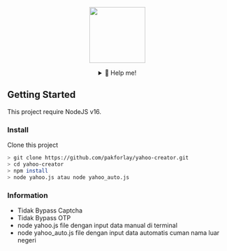 <p align="center">
<img src="https://avatars1.githubusercontent.com/u/60418550?s=460&u=f6aadbde2bd1f35ca7ba5cb75b800b002c298d48&v=4" width="128" height="128"/>
</p>
<div align="center">
<details>
<summary>🥟 Help me!</summary>
 
 [Saweria](https://saweria.co/pakforlay)
 
</details>
</div>


## Getting Started
This project require NodeJS v16.

### Install
Clone this project

```bash
> git clone https://github.com/pakforlay/yahoo-creator.git
> cd yahoo-creator
> npm install
> node yahoo.js atau node yahoo_auto.js
```

### Information
  - Tidak Bypass Captcha
  - Tidak Bypass OTP
  - node yahoo.js file dengan input data manual di terminal
  - node yahoo_auto.js file dengan input data automatis cuman nama luar negeri

